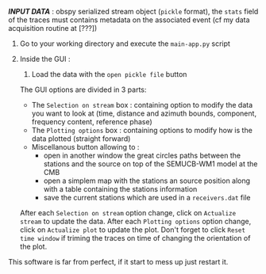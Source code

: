 ***INPUT DATA*** : obspy serialized stream object (`pickle` format), the `stats` field of the traces must contains metadata on the associated event (cf my data acquisition routine at [???])


1. Go to your working directory and execute the `main-app.py` script
2. Inside the GUI :
    1. Load the data with the `open pickle file` button
    
    The GUI options are divided in 3 parts:
    - The `Selection on stream` box : containing option to modify the data you want to look at (time, distance and azimuth bounds, component, frequency content, reference phase)
    - The `Plotting options` box : containing options to modify how is the data plotted (straight forward)
    - Miscellanous button allowing to :
        - open in another window the great circles paths between the stations and the source on top of the SEMUCB-WM1 model at the CMB
        - open a simplem map with the stations an source position along with a table containing the stations information
        - save the current stations which are used in a `receivers.dat` file

    After each `Selection on stream` option change, click on `Actualize stream` to update the data.
    After each `Plotting options` option change, click on `Actualize plot` to update the plot. Don't forget to click `Reset time window` if triming the traces on time of changing the orientation of the plot.

This software is far from perfect, if it start to mess up just restart it.